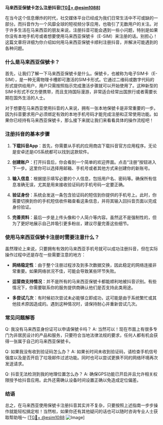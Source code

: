 **马来西亚保號卡怎么注册抖音[[TG💪+ @esim1088](https://t.me/s/esim1088)]**

在当今这个信息爆炸的时代，社交媒体平台已经成为我们日常生活中不可或缺的一部分。而抖音作为一个风靡全球的短视频分享应用，也吸引了无数用户的关注。对于许多生活在马来西亚的朋友来说，注册抖音可能会遇到一些小问题，特别是如果你没有本地手机号或者想要使用马来西亚保號卡（E-SIM）来注册的话。别担心！这篇文章将详细为你介绍如何用马来西亚保號卡顺利注册抖音，并解决可能遇到的各种问题。

### 什么是马来西亚保號卡？

首先，让我们了解一下马来西亚保號卡是什么。保號卡，也被称为电子SIM卡（E-SIM），是一种无需物理卡槽即可激活的SIM卡形式。它通过二维码或数字代码的形式提供给用户，用户只需按照指示完成激活步骤就可以开始使用了。这种新型的SIM卡形式不仅方便携带，而且支持国际漫游，非常适合经常出国旅行或者需要长期在国外生活的人士。

对于想要在马来西亚使用抖音的人来说，拥有一张本地保號卡是非常重要的一步。因为抖音要求用户必须绑定有效的本地手机号码才能完成注册和正常使用功能。如果你已经持有马来西亚保號卡，那么接下来就让我们来看看具体的操作流程吧！

### 注册抖音的基本步骤

1. **下载抖音App**：首先，你需要从手机的应用商店下载抖音官方应用程序。无论是安卓还是iOS系统都可以找到这款软件。

2. **创建账户**：打开抖音后，你会看到一个简单的欢迎界面。点击“注册”按钮进入下一步。这里你可以选择用邮箱、手机号或者其他方式来创建你的新账号。

3. **输入信息**：根据提示填写必要的个人信息，包括用户名、密码等。确保所有信息准确无误，尤其是用来接收验证码的手机号码一定要正确。

4. **验证身份**：系统会发送一条包含验证码的短信到你提供的手机号上。此时，你需要切换到你的手机短信收件箱查看这条信息，并将其输入回抖音页面以完成身份验证。

5. **完善资料**：最后一步是上传头像和个人简介等内容。虽然这不是强制性的，但为了更好地展示自己并吸引更多粉丝，建议尽量完善这些细节。

### 使用马来西亚保號卡注册时需要注意什么？

虽然理论上来说，只要拥有有效的马来西亚手机号就可以成功注册抖音，但在实际操作过程中还是存在一些需要注意的地方：

- **网络稳定性**：由于整个注册过程涉及到多次数据交换，因此稳定的网络连接非常重要。如果网络状况不佳，可能会导致某些环节失败。
  
- **运营商支持情况**：并不是所有的马来西亚保號卡都能顺利地被抖音识别。有些情况下，你需要联系你的服务提供商确认他们是否支持此类用途。
  
- **多尝试几次**：有时候初次尝试未必能够立即成功，这可能是由于系统繁忙或其他技术原因造成的。遇到这种情况时，请保持耐心并重新尝试几次。

### 常见问题解答

Q: 我没有马来西亚身份证可以申请保號卡吗？
A: 当然可以！现在市面上有很多专门为非居民设计的产品和服务，只要符合当地法律法规的要求，任何人都有机会获得一张属于自己的马来西亚保號卡。

Q: 如果我没有收到验证码怎么办？
A: 如果长时间未收到验证码，请检查手机信号强度以及是否开启了垃圾邮件过滤功能。同时也可以尝试更换不同的网络环境再次发送请求。

Q: 抖音无法检测到我的地理位置怎么办？
A: 确保GPS功能已开启并且允许相关权限授予给抖音应用。此外还需确认设备时间设置正确以免造成定位偏差。

### 结语

总之，在马来西亚使用保號卡注册抖音其实并不复杂，只要按照上述指南一步步操作就能轻松搞定啦！当然啦，如果你还有其他疑问的话也可以随时咨询专业人士获取帮助哦～ [[TG💪+ @esim1088](https://t.me/s/esim1088) ![Image](https://i.postimg.cc/4NQfJmqS/Snipaste-2025-05-13-00-14-12.png)]